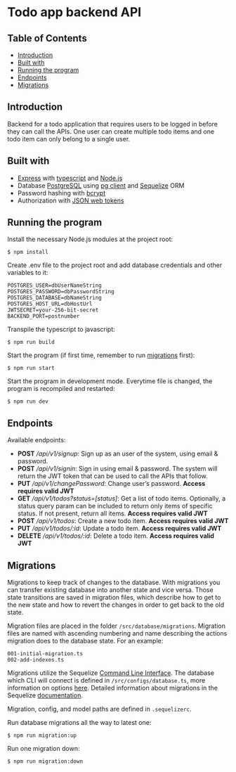 # Todo app backend API

## Table of Contents

- [Introduction](#introduction)
- [Built with](#built-with)
- [Running the program](#running-the-program)
- [Endpoints](#endpoints)
- [Migrations](#migrations)

## Introduction

Backend for a todo application that requires users to be logged in before they can call the APIs.
One user can create multiple todo items and one todo item can only belong to a single user.

## Built with

- [Express](https://expressjs.com/) with [typescript](https://www.typescriptlang.org/) and [Node.js](https://nodejs.org/en/)
- Database [PostgreSQL](https://www.postgresql.org/) using [pg client](https://www.npmjs.com/package/pg) and [Sequelize](https://sequelize.org/) ORM
- Password hashing with [bcrypt](https://www.npmjs.com/package/bcrypt)
- Authorization with [JSON web tokens](https://www.npmjs.com/package/jsonwebtoken)

## Running the program

Install the necessary Node.js modules at the project root:
```
$ npm install
```

Create .env file to the project root and add database credentials and other variables to it:
```
POSTGRES_USER=dbUserNameString
POSTGRES_PASSWORD=dbPasswordString
POSTGRES_DATABASE=dbNameString
POSTGRES_HOST_URL=dbHostUrl
JWTSECRET=your-256-bit-secret
BACKEND_PORT=postnumber
```

Transpile the typescript to javascript:
```
$ npm run build
```

Start the program (if first time, remember to run [migrations](#migrations) first):
```
$ npm run start
```

Start the program in development mode. Everytime file is changed, the program is recompiled and restarted:
```
$ npm run dev
```

## Endpoints

Available endpoints:

- **POST** */api/v1/signup*: Sign up as an user of the system, using email & password.
- **POST** */api/v1/signin*: Sign in using email & password. The system will return the JWT token that can be used to call the APIs that follow.
- **PUT** */api/v1/changePassword*: Change user’s password. **Access requires valid JWT**
- **GET** */api/v1/todos?status=[status]*: Get a list of todo items. Optionally, a status query param can be included to return only items of specific status. If not present, return all items. **Access requires valid JWT**
- **POST** */api/v1/todos*: Create a new todo item. **Access requires valid JWT**
- **PUT** */api/v1/todos/:id*: Update a todo item. **Access requires valid JWT**
- **DELETE** */api/v1/todos/:id*: Delete a todo item. **Access requires valid JWT**

## Migrations

Migrations to keep track of changes to the database. With migrations
you can transfer existing database into another state and vice versa.
Those state transitions are saved in migration files, which describe
how to get to the new state and how to revert the changes in order
to get back to the old state.

Migration files are placed in the folder `/src/database/migrations`.
Migration files are named with ascending numbering and name describing
the actions migration does to the database state. For an example:
```
001-initial-migration.ts
002-add-indexes.ts
```

Migrations utilize the Sequelize [Command Line Interface](https://github.com/sequelize/cli).
The database which CLI will connect is defined in `/src/configs/database.ts`,
more information on options [here](https://github.com/sequelize/cli/blob/main/docs/README.md).
Detailed information about migrations in the Sequelize
[documentation](https://sequelize.org/docs/v6/other-topics/migrations/).

Migration, config, and model paths are defined in `.sequelizerc`.

Run database migrations all the way to latest one:
```
$ npm run migration:up
```

Run one migration down:
```
$ npm run migration:down
```
